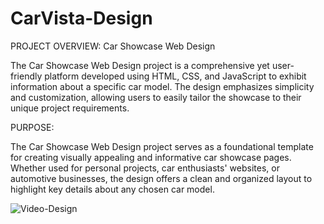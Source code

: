 # CarVista-Design

PROJECT OVERVIEW: Car Showcase Web Design

The Car Showcase Web Design project is a comprehensive yet user-friendly platform developed using HTML, CSS, and JavaScript to exhibit information about a specific car model. The design emphasizes simplicity and customization, allowing users to easily tailor the showcase to their unique project requirements.

PURPOSE:

The Car Showcase Web Design project serves as a foundational template for creating visually appealing and informative car showcase pages. Whether used for personal projects, car enthusiasts' websites, or automotive businesses, the design offers a clean and organized layout to highlight key details about any chosen car model.

![Video-Design](https://github.com/Clamendeena/CarVista-Design/assets/79325932/042a36b3-d704-482c-8439-d678b1ee1b10)

